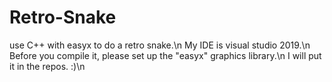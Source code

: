 # Retro-Snake
use C++ with easyx to do a retro snake.\n
My IDE is visual studio 2019.\n
Before you compile it, please set up the "easyx" graphics library.\n
I will put it in the repos.  :)\n

